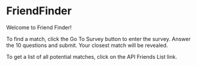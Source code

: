 # FriendFinder
Welcome to Friend Finder!

To find a match, click the Go To Survey button to enter the survey.
Answer the 10 questions and submit. Your closest match will be revealed.

To get a list of all potential matches, click on the API Friends List link.